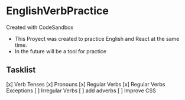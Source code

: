 # EnglishVerbPractice

Created with CodeSandbox

- This Proyect was created to practice English and React at the same time.
- In the future will be a tool for practice

## Tasklist

[x] Verb Tenses
[x] Pronouns
[x] Regular Verbs
[x] Regular Verbs Exceptions
[ ] Irregular Verbs
[ ] add adverbs
[ ] Improve CSS
